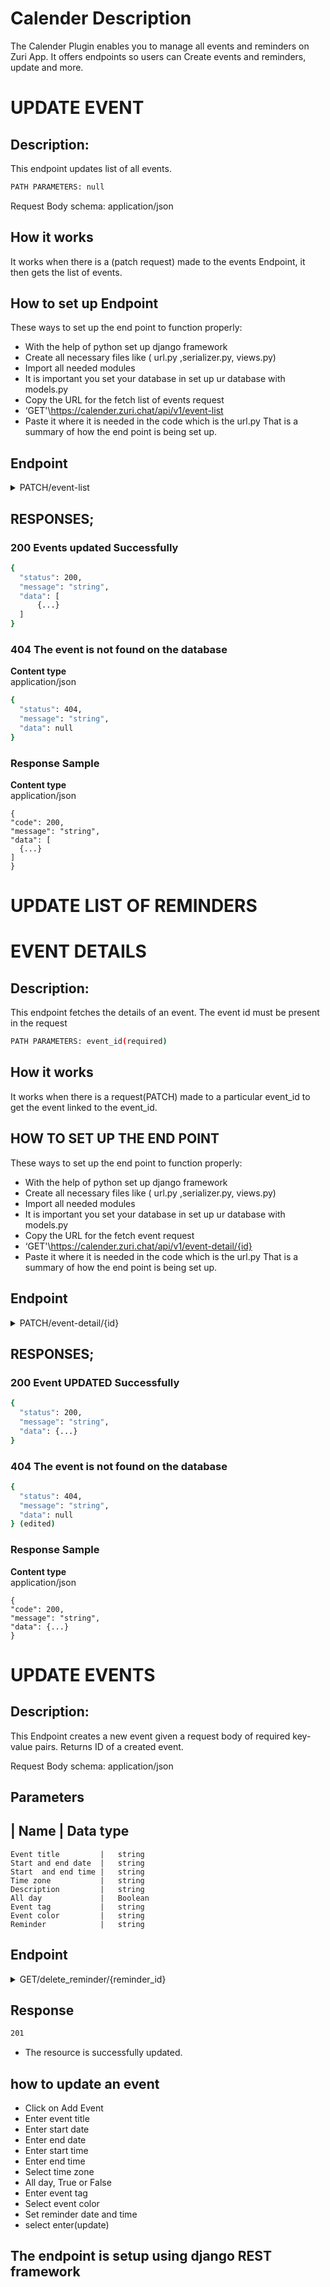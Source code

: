 <!-- 


PLS READ!!
Paste your documentation in the section created for you


 -->





# Calender Description
The Calender Plugin  enables you to manage all events and reminders on Zuri App. It offers endpoints so users can Create events and reminders, update and more.



# UPDATE EVENT
## Description:
This endpoint updates list of all events.

```sh
PATH PARAMETERS: null
```
Request Body schema: application/json

## How it works
It works when there is a (patch request) made to the events Endpoint, it then gets the list of events.

## How to set up Endpoint 
These ways to set up the end point to function properly:
- With the help of python set up django framework
- Create all necessary files like ( url.py  ,serializer.py, views.py)
- Import all needed modules
- It is important you set your database in set up ur database with models.py
- Copy the URL for the fetch list of events request
-   ‘GET'\https://calender.zuri.chat/api/v1/event-list
- Paste it where it is needed in the code which is  the url.py
That is a summary of how the end point is being set up.

## Endpoint
<details>
  <summary> PATCH/event-list </summary>
Zuri Calender Plugin

https://calender.zuri.chat/api/v1/update-event
 </details>

## RESPONSES;
### **200** Events updated Successfully <br>
```sh
{
  "status": 200,
  "message": "string",
  "data": [
      {...}
  ]
}
```
### **404** The event is not found on the database <br>

**Content type** <br>
application/json

```sh
{
  "status": 404,
  "message": "string",
  "data": null
}
```
### Response Sample
**Content type** <br>
application/json

````
{
"code": 200,
"message": "string",
"data": [
  {...}
]
}
````




# UPDATE LIST OF REMINDERS

# EVENT DETAILS
## Description: 
This endpoint fetches the details of an event. The event id must be present in the request

```sh
PATH PARAMETERS: event_id(required)
```

## How it works
It works when there is a request(PATCH) made to a particular event_id to get the event linked to the event_id.

## HOW TO SET UP THE END POINT
These ways to set up the end point to function properly:
- With the help of python set up django framework
- Create all necessary files like ( url.py  ,serializer.py, views.py)
- Import all needed modules
- It is important you set your database in set up ur database with models.py
- Copy the URL for the fetch event request
-   ‘GET'\https://calender.zuri.chat/api/v1/event-detail/{id}
- Paste it where it is needed in the code which is  the url.py
That is a summary of how the end point is being set up.

## Endpoint
<details>
  <summary> PATCH/event-detail/{id} </summary>
Zuri Calender Plugin

https://calender.zuri.chat/api/v1/event-detail/{id}
 </details>

## RESPONSES;
### **200** Event UPDATED Successfully <br>
```sh
{
  "status": 200,
  "message": "string",
  "data": {...}
}
```
### **404** The event is not found on the database <br>
```sh
{
  "status": 404,
  "message": "string",
  "data": null
} (edited) 
```

### Response Sample
**Content type** <br>
application/json

````
{
"code": 200,
"message": "string",
"data": {...}
}
````

# UPDATE EVENTS
## Description:
This Endpoint creates a new event given a request body of required key-value pairs. Returns ID of a created event.

Request Body schema: application/json

## Parameters
|   Name                |   Data type
---------------------------------------
 	Event title         |   string
 	Start and end date  |   string
 	Start  and end time |   string
 	Time zone           |   string
 	Description         |   string
 	All day             |   Boolean
    Event tag           |   string
 	Event color         |   string
 	Reminder            |   string


## Endpoint
<details>
  <summary> GET/delete_reminder/{reminder_id} </summary>
Zuri Calender Plugin

https://calender.zuri.chat/api/v1/delete_reminder/{reminder_id}
 </details>


## Response
```sh
201
```
- The resource is successfully updated.


## how to update an event
- Click on Add Event
- Enter event title
- Enter start date
- Enter end date
- Enter start time
- Enter end time
- Select time zone
- All day, True or False
- Enter event tag
- Select event color
- Set reminder date and time
- select enter(update)

## The endpoint is setup using django REST framework
